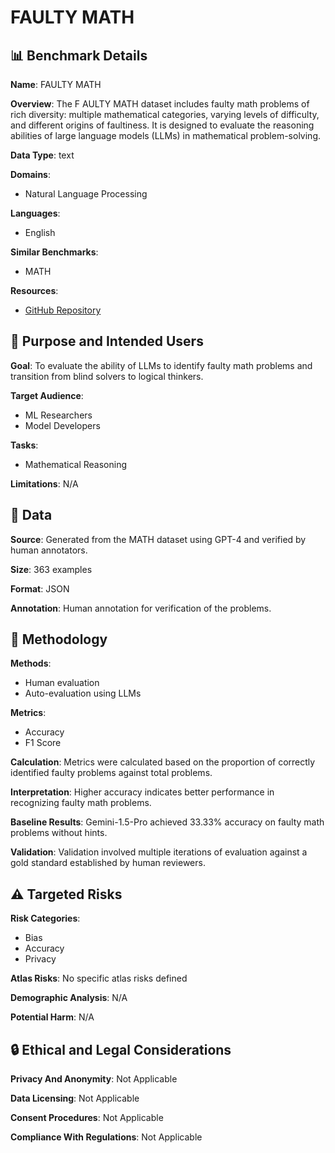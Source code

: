 # FAULTY MATH

## 📊 Benchmark Details

**Name**: FAULTY MATH

**Overview**: The F AULTY MATH dataset includes faulty math problems of rich diversity: multiple mathematical categories, varying levels of difficulty, and different origins of faultiness. It is designed to evaluate the reasoning abilities of large language models (LLMs) in mathematical problem-solving.

**Data Type**: text

**Domains**:
- Natural Language Processing

**Languages**:
- English

**Similar Benchmarks**:
- MATH

**Resources**:
- [GitHub Repository](https://github.com/JunyiYe/FaultyMathProblem)

## 🎯 Purpose and Intended Users

**Goal**: To evaluate the ability of LLMs to identify faulty math problems and transition from blind solvers to logical thinkers.

**Target Audience**:
- ML Researchers
- Model Developers

**Tasks**:
- Mathematical Reasoning

**Limitations**: N/A

## 💾 Data

**Source**: Generated from the MATH dataset using GPT-4 and verified by human annotators.

**Size**: 363 examples

**Format**: JSON

**Annotation**: Human annotation for verification of the problems.

## 🔬 Methodology

**Methods**:
- Human evaluation
- Auto-evaluation using LLMs

**Metrics**:
- Accuracy
- F1 Score

**Calculation**: Metrics were calculated based on the proportion of correctly identified faulty problems against total problems.

**Interpretation**: Higher accuracy indicates better performance in recognizing faulty math problems.

**Baseline Results**: Gemini-1.5-Pro achieved 33.33% accuracy on faulty math problems without hints.

**Validation**: Validation involved multiple iterations of evaluation against a gold standard established by human reviewers.

## ⚠️ Targeted Risks

**Risk Categories**:
- Bias
- Accuracy
- Privacy

**Atlas Risks**:
No specific atlas risks defined

**Demographic Analysis**: N/A

**Potential Harm**: N/A

## 🔒 Ethical and Legal Considerations

**Privacy And Anonymity**: Not Applicable

**Data Licensing**: Not Applicable

**Consent Procedures**: Not Applicable

**Compliance With Regulations**: Not Applicable
